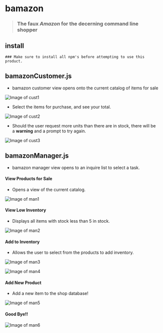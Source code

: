 # bamazon 
>### The faux *Amazon* for the decerning command line shopper

## install
```
### Make sure to install all npm's before attempting to use this product.
```

## bamazonCustomer.js
* bamazon customer view opens onto the current catalog of items for sale

![Image of cust1](https://github.com/asimeoli/bamazon/blob/master/screen%20shots/cust1.PNG)

* Select the items for purchase, and see your total. 

![Image of cust2](https://github.com/asimeoli/bamazon/blob/master/screen%20shots/cust2.PNG)

* Should the user request more units than there are in stock, there will be a **warning** and a prompt to try again. 

![Image of cust3](https://github.com/asimeoli/bamazon/blob/master/screen%20shots/cust3.PNG)


## bamazonManager.js
* bamazon manager view opens to an inquire list to select a task. 

#### View Products for Sale
* Opens a view of the current catalog. 

![Image of man1](https://github.com/asimeoli/bamazon/blob/master/screen%20shots/man1.png)

#### View Low Inventory
* Displays all items with stock less than 5 in stock. 

![Image of man2](https://github.com/asimeoli/bamazon/blob/master/screen%20shots/man2.PNG)

#### Add to Inventory
* Allows the user to select from the products to add inventory. 

![Image of man3](https://github.com/asimeoli/bamazon/blob/master/screen%20shots/man3.PNG)

![Image of man4](https://github.com/asimeoli/bamazon/blob/master/screen%20shots/man4.PNG)

#### Add New Product
* Add a new item to the shop database!

![Image of man5](https://github.com/asimeoli/bamazon/blob/master/screen%20shots/man5.PNG)

#### Good Bye!!

![Image of man6](https://github.com/asimeoli/bamazon/blob/master/screen%20shots/man6.PNG)

